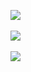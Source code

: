 ![](http://geekresearchlab.net/coursera/n2t/n2t-counters.jpg)
<br><br>
![](http://geekresearchlab.net/coursera/n2t/n2t-counter-abstraction.jpg)
<br><br>
![](http://geekresearchlab.net/coursera/n2t/n2t-counters-question.jpg)
